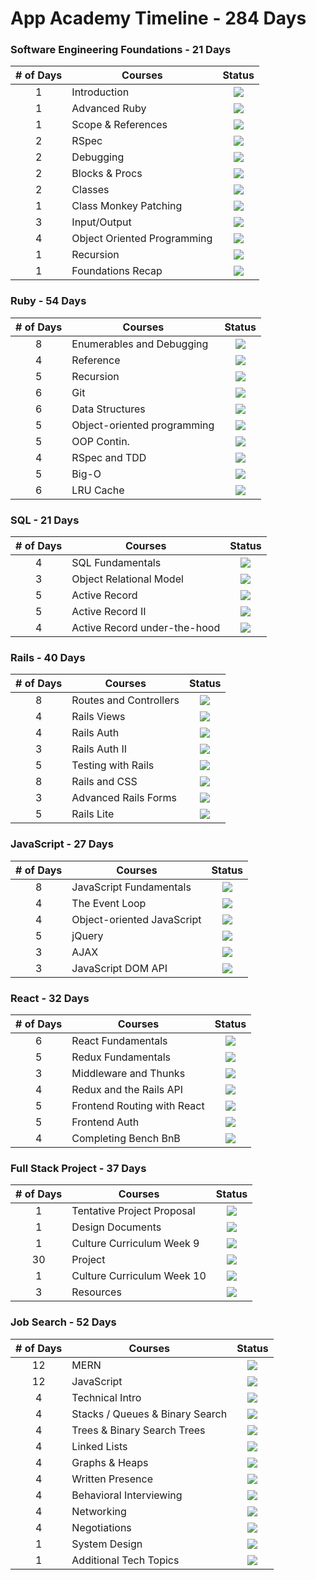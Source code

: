 # App Academy Timeline - 284 Days

### Software Engineering Foundations - 21 Days
| # of Days | Courses | Status |
|:---------:|---------|:------:| 
1 | Introduction | ![](https://img.shields.io/badge/-complete-green.svg)
1 | Advanced Ruby | ![](https://img.shields.io/badge/-complete-green.svg)
1 | Scope & References | ![](https://img.shields.io/badge/-complete-green.svg)
2 | RSpec | ![](https://img.shields.io/badge/-complete-green.svg)
2 | Debugging | ![](https://img.shields.io/badge/-complete-green.svg)
2 | Blocks & Procs | ![](https://img.shields.io/badge/-complete-green.svg)
2 | Classes | ![](https://img.shields.io/badge/-complete-green.svg)
1 | Class Monkey Patching | ![](https://img.shields.io/badge/-complete-green.svg)
3 | Input/Output | ![](https://img.shields.io/badge/-complete-green.svg)
4 | Object Oriented Programming | ![](https://img.shields.io/badge/-complete-green.svg)
1 | Recursion | ![](https://img.shields.io/badge/-complete-green.svg)
1 | Foundations Recap | ![](https://img.shields.io/badge/-complete-green.svg)

### Ruby - 54 Days
| # of Days | Courses | Status |
|:---------:|---------|:------:| 
8 | Enumerables and Debugging | ![](https://img.shields.io/badge/-complete-green.svg)
4 | Reference | ![](https://img.shields.io/badge/-working-yellow.svg)
5 | Recursion | ![](https://img.shields.io/badge/-pending-red.svg)
6 | Git | ![](https://img.shields.io/badge/-pending-red.svg)
6 | Data Structures | ![](https://img.shields.io/badge/-pending-red.svg)
5 | Object-oriented programming | ![](https://img.shields.io/badge/-pending-red.svg)
5 | OOP Contin. | ![](https://img.shields.io/badge/-pending-red.svg)
4 | RSpec and TDD | ![](https://img.shields.io/badge/-pending-red.svg)
5 | Big-O | ![](https://img.shields.io/badge/-pending-red.svg)
6 | LRU Cache | ![](https://img.shields.io/badge/-pending-red.svg)

### SQL - 21 Days
| # of Days | Courses | Status |
|:---------:|---------|:------:| 
4 | SQL Fundamentals | ![](https://img.shields.io/badge/-pending-red.svg)
3 | Object Relational Model | ![](https://img.shields.io/badge/-pending-red.svg)
5 | Active Record | ![](https://img.shields.io/badge/-pending-red.svg)
5 | Active Record II | ![](https://img.shields.io/badge/-pending-red.svg)
4 | Active Record under-the-hood | ![](https://img.shields.io/badge/-pending-red.svg)

### Rails - 40 Days
| # of Days | Courses | Status |
|:---------:|---------|:------:| 
8 | Routes and Controllers | ![](https://img.shields.io/badge/-pending-red.svg)
4 | Rails Views | ![](https://img.shields.io/badge/-pending-red.svg)
4 | Rails Auth | ![](https://img.shields.io/badge/-pending-red.svg)
3 | Rails Auth II | ![](https://img.shields.io/badge/-pending-red.svg)
5 | Testing with Rails | ![](https://img.shields.io/badge/-pending-red.svg)
8 | Rails and CSS | ![](https://img.shields.io/badge/-pending-red.svg)
3 | Advanced Rails Forms | ![](https://img.shields.io/badge/-pending-red.svg)
5 | Rails Lite | ![](https://img.shields.io/badge/-pending-red.svg)

### JavaScript - 27 Days
| # of Days | Courses | Status |
|:---------:|---------|:------:| 
8 | JavaScript Fundamentals | ![](https://img.shields.io/badge/-pending-red.svg)
4 | The Event Loop | ![](https://img.shields.io/badge/-pending-red.svg)
4 | Object-oriented JavaScript | ![](https://img.shields.io/badge/-pending-red.svg)
5 | jQuery | ![](https://img.shields.io/badge/-pending-red.svg)
3 | AJAX | ![](https://img.shields.io/badge/-pending-red.svg)
3 | JavaScript DOM API | ![](https://img.shields.io/badge/-pending-red.svg)

### React - 32 Days
| # of Days | Courses | Status |
|:---------:|---------|:------:| 
6 | React Fundamentals | ![](https://img.shields.io/badge/-pending-red.svg)
5 | Redux Fundamentals | ![](https://img.shields.io/badge/-pending-red.svg)
3 | Middleware and Thunks | ![](https://img.shields.io/badge/-pending-red.svg)
4 | Redux and the Rails API | ![](https://img.shields.io/badge/-pending-red.svg)
5 | Frontend Routing with React | ![](https://img.shields.io/badge/-pending-red.svg)
5 | Frontend Auth | ![](https://img.shields.io/badge/-pending-red.svg)
4 | Completing Bench BnB | ![](https://img.shields.io/badge/-pending-red.svg)

### Full Stack Project - 37 Days
| # of Days | Courses | Status |
|:---------:|---------|:------:| 
1  | Tentative Project Proposal | ![](https://img.shields.io/badge/-pending-red.svg)
1  | Design Documents | ![](https://img.shields.io/badge/-pending-red.svg)
1  | Culture Curriculum Week 9 | ![](https://img.shields.io/badge/-pending-red.svg)
30 | Project | ![](https://img.shields.io/badge/-pending-red.svg)
1  | Culture Curriculum Week 10 | ![](https://img.shields.io/badge/-pending-red.svg)
3  | Resources | ![](https://img.shields.io/badge/-pending-red.svg)

### Job Search - 52 Days
| # of Days | Courses | Status |
|:---------:|---------|:------:| 
12 | MERN | ![](https://img.shields.io/badge/-pending-red.svg)
12 | JavaScript | ![](https://img.shields.io/badge/-pending-red.svg)
4  | Technical Intro | ![](https://img.shields.io/badge/-pending-red.svg)
4  | Stacks / Queues & Binary Search | ![](https://img.shields.io/badge/-pending-red.svg)
4  | Trees & Binary Search Trees | ![](https://img.shields.io/badge/-pending-red.svg)
4  | Linked Lists | ![](https://img.shields.io/badge/-pending-red.svg)
4  | Graphs & Heaps | ![](https://img.shields.io/badge/-pending-red.svg)
4  | Written Presence | ![](https://img.shields.io/badge/-pending-red.svg)
4  | Behavioral Interviewing | ![](https://img.shields.io/badge/-pending-red.svg)
4  | Networking | ![](https://img.shields.io/badge/-pending-red.svg)
4  | Negotiations | ![](https://img.shields.io/badge/-pending-red.svg)
1  | System Design | ![](https://img.shields.io/badge/-pending-red.svg)
1  | Additional Tech Topics | ![](https://img.shields.io/badge/-pending-red.svg)
